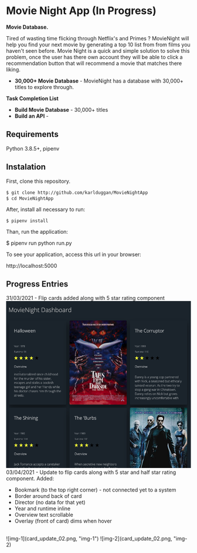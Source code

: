 # Movie Night App (In Progress)

**Movie Database.**

Tired of wasting time flicking through Netflix's and Primes ? MovieNight will help you find your next movie by generating a top 10 list from from films you haven't seen before. Movie Night is a quick and simple solution to solve this problem, once the user has there own account they will be able to click a recommendation button that will recommend a movie that matches there liking.

* **30,000+ Movie Database** - MovieNight has a database with 30,000+ titles to explore through.

**Task Completion List**
* **Build Movie Database** - 30,000+ titles
* **Build an API** - 


## Requirements

Python 3.8.5+, pipenv

## Instalation

First, clone this repository.

    $ git clone http://github.com/karlduggan/MovieNightApp
    $ cd MovieNightApp

After, install all necessary to run:

    $ pipenv install

Than, run the application:

  $ pipenv run python run.py

To see your application, access this url in your browser: 

  http://localhost:5000
  
## Progress Entries

31/03/2021 - Flip cards added along with 5 star rating component 
<br/>
<img src="progress_01.png">
<br/>
03/04/2021 - Update to flip cards along with 5 star and half star rating component.
Added:
*  Bookmark (to the top right corner) - not connected yet to a system
*  Border around back of card
*  Director (no data for that yet)
*  Year and runtime inline 
*  Overview text scrollable 
*  Overlay (front of card) dims when hover   
<br/>
![img-1](card_update_02.png, "img-1") ![img-2](card_update_02.png, "img-2)
<br/>

